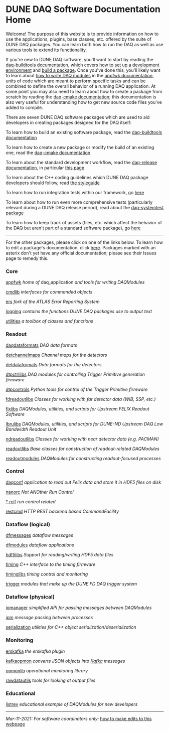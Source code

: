 # DUNE DAQ Software Documentation Home

Welcome! The purpose of this website is to provide information on how to use the applications, plugins, base classes, etc. offered by the suite of DUNE DAQ packages. You can learn both how to run the DAQ as well as use various tools to extend its functionality. 

If you're new to DUNE DAQ software, you'll want to start by reading the [daq-buildtools documentation](packages/daq-buildtools/README.md), which covers [how to set up a development environment](packages/daq-buildtools/README.md#Setup_of_daq-buildtools) and [build a package](packages/daq-buildtools/README.md#Cloning_and_building). Once you've done this, you'll likely want to learn about [how to write DAQ modules](packages/appfwk/README.md#Writing_DAQ_modules) in the [appfwk documentation](packages/appfwk/README.md), units of code which
are meant to perform specific tasks and can be combined to define the overall behavior of a running DAQ application. At some point you may also need to learn about how to create a package from scratch by reading the [daq-cmake documentation](packages/daq-cmake/README.md); this documentation is also very useful for understanding how to get new source code files you've added to compile.  

There are seven DUNE DAQ software packages which are used to aid
developers in creating packages designed for the DAQ itself:

To learn how to build an existing software package, read the [daq-buildtools documentation](packages/daq-buildtools/README.md)

To learn how to create a new package or modify the build of an existing one, read the [daq-cmake documentation](packages/daq-cmake/README.md)

To learn about the standard development workflow, read the [daq-release documentation](packages/daq-release/README.md), in particular [this page](https://dune-daq-sw.readthedocs.io/en/latest/packages/daq-release/development_workflow_gitflow/)

To learn about the C++ coding guidelines which DUNE DAQ package developers should follow, read [the styleguide](packages/styleguide/README.md)

To learn how to run integration tests within our framework, go [here](packages/integrationtest/README.md)

To learn about how to run even more comprehensive tests (particularly relevant during a DUNE DAQ release period), read about the [daq-systemtest package](packages/daq-systemtest/README.md)

To learn how to keep track of assets (files, etc. which affect the behavior of the DAQ but aren't part of a standard software package), go [here](packages/daq-assettools/README.md)

--------------

For the other packages, please click on one of the links below. To learn how to edit a package's documentation, click [here](editing_package_documentation.md). Packages marked with an asterix don't yet have any official documentation; please see their Issues page to remedy this. 

### Core

[appfwk](packages/appfwk/README.md) _home of_ daq_application _and tools for writing DAQModules_

[cmdlib](packages/cmdlib/README.md) _interfaces for commanded objects_

[ers](packages/ers/README.md) _fork of the ATLAS Error Reporting System_

[logging](packages/logging/README.md) _contains the functions DUNE DAQ packages use to output text_

[utilities](packages/utilities/README.md) _a toolbox of classes and functions_

### Readout

[daqdataformats](packages/daqdataformats/README.md) _DAQ data formats_

[detchannelmaps](packages/detchannelmaps/README.md) _Channel maps for the detectors_

[detdataformats](packages/detdataformats/README.md) _Data formats for the detectors_

[dtpctrllibs](packages/dtpctrllibs/README.md) _DAQ modules for controlling Trigger Primitive generation firmware_

[dtpcontrols](packages/dtpcontrols/README.md) _Python tools for control of the Trigger Primitive firmware_

[fdreadoutlibs](packages/fdreadoutlibs/README.md) _Classes for working with far detector data (WIB, SSP, etc.)_

[flxlibs](packages/flxlibs/README.md) _DAQModules, utilities, and scripts for Upstream FELIX Readout Software_

[lbrulibs](packages/lbrulibs/README.md) _DAQModules, utilities, and scripts for DUNE-ND Upstream DAQ Low Bandwidth Readout Unit_

[ndreadoutlibs](packages/ndreadoutlibs/README.md) _Classes for working with near detector data (e.g. PACMAN)_

[readoutlibs](packages/readoutlibs/README.md) _Base classes for construction of readout-related DAQModules_

[readoutmodules](packages/readoutmodules/README.md) _DAQModules for constructing readout-focused processes_

### Control

[daqconf](packages/daqconf/README.md) _application to read out Felix data and store it in HDF5 files on disk_

[nanorc](packages/nanorc/README.md) _Not ANOther Run Control_

[* rcif](packages/rcif/README.md) _run control related_

[restcmd](packages/restcmd/README.md) _HTTP REST backend based CommandFacility_

### Dataflow (logical)

[dfmessages](packages/dfmessages/README.md) _dataflow messages_

[dfmodules](packages/dfmodules/README.md) _dataflow applications_

[hdf5libs](packages/hdf5libs/README.md) _Support for reading/writing HDF5 data files_

[timing](packages/timing/README.md) _C++ interface to the timing firmware_

[timinglibs](packages/timinglibs/README.md) _timing control and monitoring_

[trigger](packages/trigger/README.md) _modules that make up the DUNE FD DAQ trigger system_

### Dataflow (physical)

[iomanager](packages/iomanager/README.md) _simplified API for passing messages between DAQModules_

[ipm](packages/ipm/README.md) _message passing between processes_

[serialization](packages/serialization/README.md) _utilities for C++ object serialization/deserialization_

### Monitoring

[erskafka](packages/erskafka/README.md) _the erskafka plugin_

[kafkaopmon](packages/kafkaopmon/README.md) _converts JSON objects into [Kafka](https://en.wikipedia.org/wiki/Apache_Kafka) messages_

[opmonlib](packages/opmonlib/README.md) _operational monitoring library_

[rawdatautils](packages/rawdatautils/README.md) _tools for looking at output files_

### Educational

[listrev](packages/listrev/README.md) _educational example of DAQModules for new developers_

------

_Mar-11-2021: For software coordinators only:_ [how to make edits to this webpage](how_to_make_edits.md)

